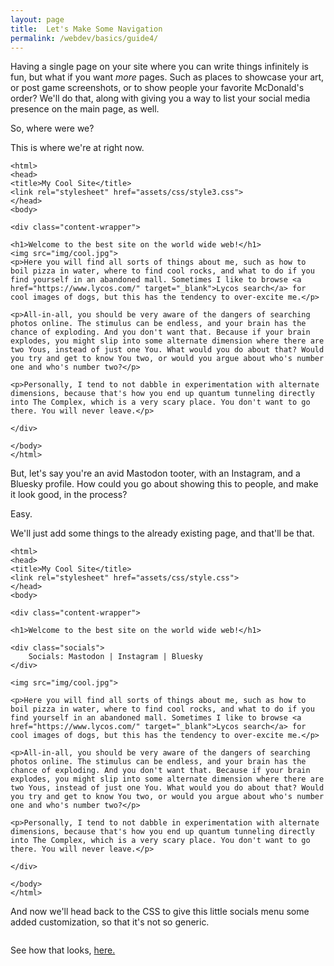 ```yaml
---
layout: page
title:  Let's Make Some Navigation
permalink: /webdev/basics/guide4/
---
```

Having a single page on your site where you can write things infinitely is fun, but what if you want *more* pages. Such as places to showcase your art, or post game screenshots, or to show people your favorite McDonald's order? We'll do that, along with giving you a way to list your social media presence on the main page, as well.

So, where were we?

This is where we're at right now.

```
<html>
<head>
<title>My Cool Site</title>
<link rel="stylesheet" href="assets/css/style3.css">
</head>
<body>

<div class="content-wrapper">

<h1>Welcome to the best site on the world wide web!</h1>
<img src="img/cool.jpg">
<p>Here you will find all sorts of things about me, such as how to boil pizza in water, where to find cool rocks, and what to do if you find yourself in an abandoned mall. Sometimes I like to browse <a href="https://www.lycos.com/" target="_blank">Lycos search</a> for cool images of dogs, but this has the tendency to over-excite me.</p>

<p>All-in-all, you should be very aware of the dangers of searching photos online. The stimulus can be endless, and your brain has the chance of exploding. And you don't want that. Because if your brain explodes, you might slip into some alternate dimension where there are two Yous, instead of just one You. What would you do about that? Would you try and get to know You two, or would you argue about who's number one and who's number two?</p>

<p>Personally, I tend to not dabble in experimentation with alternate dimensions, because that's how you end up quantum tunneling directly into The Complex, which is a very scary place. You don't want to go there. You will never leave.</p>

</div>

</body>
</html>
```
But, let's say you're an avid Mastodon tooter, with an Instagram, and a Bluesky profile. How could you go about showing this to people, and make it look good, in the process?

Easy.

We'll just add some things to the already existing page, and that'll be that.

```
<html>
<head>
<title>My Cool Site</title>
<link rel="stylesheet" href="assets/css/style.css">
</head>
<body>

<div class="content-wrapper">

<h1>Welcome to the best site on the world wide web!</h1>

<div class="socials">
    Socials: Mastodon | Instagram | Bluesky
</div>

<img src="img/cool.jpg">

<p>Here you will find all sorts of things about me, such as how to boil pizza in water, where to find cool rocks, and what to do if you find yourself in an abandoned mall. Sometimes I like to browse <a href="https://www.lycos.com/" target="_blank">Lycos search</a> for cool images of dogs, but this has the tendency to over-excite me.</p>

<p>All-in-all, you should be very aware of the dangers of searching photos online. The stimulus can be endless, and your brain has the chance of exploding. And you don't want that. Because if your brain explodes, you might slip into some alternate dimension where there are two Yous, instead of just one You. What would you do about that? Would you try and get to know You two, or would you argue about who's number one and who's number two?</p>

<p>Personally, I tend to not dabble in experimentation with alternate dimensions, because that's how you end up quantum tunneling directly into The Complex, which is a very scary place. You don't want to go there. You will never leave.</p>

</div>

</body>
</html>
```
And now we'll head back to the CSS to give this little socials menu some added customization, so that it's not so generic.

```

```

See how that looks, <a href="/webdev/basics/examples/index7.html" target="_blank">here.</a>